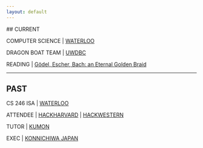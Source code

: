 ```yaml
---
layout: default
---
```


<div class="lead pretty-links">
## CURRENT

COMPUTER SCIENCE &#124; [WATERLOO](http://uwaterloo.ca)

DRAGON BOAT TEAM &#124; [UWDBC](http://uwdbc.com)

READING &#124; [Gödel, Escher, Bach: an Eternal Golden Braid](http://www.goodreads.com/book/show/24113.G_del_Escher_Bach)

***

## PAST

CS 246 ISA &#124; [WATERLOO](https://www.student.cs.uwaterloo.ca/~cs246/)

ATTENDEE &#124; [HACKHARVARD](http://hackharvard.io) &#124; [HACKWESTERN](http://hackwestern.com)

TUTOR &#124; [KUMON](http://kumon.com)

EXEC &#124; [KONNICHIWA JAPAN](http://uwkonja.com)
</div>
